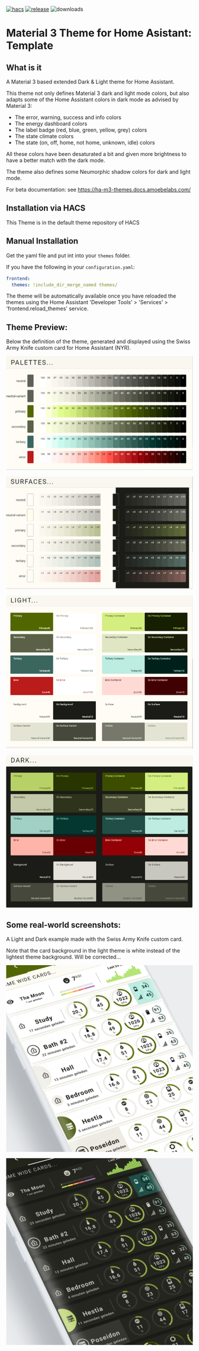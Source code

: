 
[![hacs][hacs-badge]][hacs-url]
[![release][release-badge]][release-url]
![downloads][downloads-badge]

# Material 3 Theme for Home Asistant: Template <!--- #07, Dark Olive Green -->

## What is it
A Material 3 based extended Dark & Light theme for Home Assistant.

This theme not only defines Material 3 dark and light mode colors, but also adapts some of the Home Assistant colors in dark mode as advised by Material 3:
- The error, warning, success and info colors
- The energy dashboard colors
- The label badge (red, blue, green, yellow, grey) colors
- The state climate colors
- The state (on, off, home, not home, unknown, idle) colors

All these colors have been desaturated a bit and given more brightness to have a better match with the dark mode.

The theme also defines some Neumorphic shadow colors for dark and light mode.

For beta documentation: see https://ha-m3-themes.docs.amoebelabs.com/

## Installation via HACS
This Theme is in the default theme repository of HACS

## Manual Installation
Get the yaml file and put int into your `themes` folder.

If you have the following in your `configuration.yaml`:
```yaml
frontend:
  themes: !include_dir_merge_named themes/
```

The theme will be automatically available once you have reloaded the themes using the Home Assistant 'Developer Tools' > 'Services' > 'frontend.reload_themes' service.

## Theme Preview:
Below the definition of the theme, generated and displayed using the Swiss Army Knife custom card for Home Assistant (NYR).

![m3-07-palettes](https://github.com/AmoebeLabs/ha-theme_m3-07-darkolivegreen/blob/master/preview/m3-theme-07-palettes.png)

![m3-07-surfaces](https://github.com/AmoebeLabs/ha-theme_m3-07-darkolivegreen/blob/master/preview/m3-theme-07-surfaces.png)

![m3-07-light](https://github.com/AmoebeLabs/ha-theme_m3-07-darkolivegreen/blob/master/preview/m3-theme-07-light.png)

![m3-07-dark](https://github.com/AmoebeLabs/ha-theme_m3-07-darkolivegreen/blob/master/preview/m3-theme-07-dark.png)

## Some real-world screenshots:
A Light and Dark example made with the Swiss Army Knife custom card.

Note that the card background in the light theme is white instead of the lightest theme background. Will be corrected...

![m3-07-sake12-light](https://github.com/AmoebeLabs/ha-theme_m3-07-darkolivegreen/blob/master/screenshots/Mockup%20Home%20Assistant%20-%20Example%2012m3-07-light%20Detail.png)

![m3-07-sake12-dark](https://github.com/AmoebeLabs/ha-theme_m3-07-darkolivegreen/blob/master/screenshots/Mockup%20Home%20Assistant%20-%20Example%2012m3-07-dark%20Detail.png)

<!-- Badges -->

[hacs-url]: https://github.com/custom-components/hacs
[hacs-badge]: https://img.shields.io/badge/HACS-Default-41BDF5.svg?style=for-the-badge
[release-badge]: https://img.shields.io/github/v/release/AmoebeLabs/HA-Theme_M3-Template?style=for-the-badge
[downloads-badge]: https://img.shields.io/github/downloads/AmoebeLabs/HA-Theme_M3-Template/total?style=for-the-badge

<!-- References -->

[home-assistant]: https://www.home-assistant.io/
[home-assitant-theme-docs]: https://www.home-assistant.io/integrations/frontend/#defining-themes
[hacs]: https://hacs.xyz
[release-url]: https://github.com/AmoebeLabs/HA-Theme_M3-Template/releases

